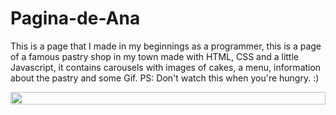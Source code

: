 # Pagina-de-Ana
 This is a page that I made in my beginnings as a programmer, this is a page of a famous pastry shop in my town made with HTML, CSS and a little Javascript, it contains carousels with images of cakes, a menu, information about the pastry and some Gif. PS: Don't watch this when you're hungry. :)

<!-- En resumen, solo se sube la imagen y se toma el URL para editarlo, y se utiliza display flex para agregarlas una al lado de la otra ajustando el width -->
<div style="display: flex;">
  <img src="https://github.com/K3ury99/Pagina-de-Ana/assets/128008789/d380d346-6803-4555-a8f6-3a918263bb87" width="100%"></img>
</div>
